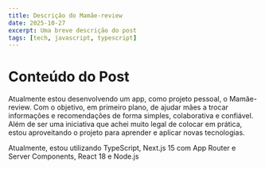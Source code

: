```yaml
---
title: Descrição do Mamãe-review
date: 2025-10-27
excerpt: Uma breve descrição do post
tags: [tech, javascript, typescript]
---
```


# Conteúdo do Post

Atualmente estou desenvolvendo um app, como projeto pessoal, o Mamãe-review. Com o objetivo, em primeiro plano, de ajudar mães a trocar informações e recomendações de forma simples, colaborativa e confiável.
Além de ser uma iniciativa que achei muito legal de colocar em prática, estou aproveitando o projeto para aprender e aplicar novas tecnologias.

Atualmente, estou utilizando TypeScript, Next.js 15 com App Router e Server Components, React 18 e Node.js

